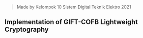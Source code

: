 > Made by Kelompok 10 Sistem Digital Teknik Elektro 2021

## Implementation of GIFT-COFB Lightweight Cryptography

